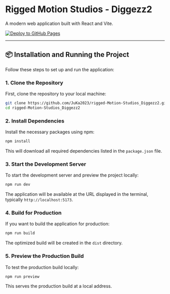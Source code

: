 # Rigged Motion Studios - Diggezz2

A modern web application built with React and Vite.

[![Deploy to GitHub Pages](https://github.com/JuKa2023/rigged-Motion-Studios_Diggezz2/actions/workflows/deploy.yml/badge.svg?branch=main)](https://github.com/JuKa2023/rigged-Motion-Studios_Diggezz2/actions/workflows/deploy.yml)

---

## 📦 Installation and Running the Project

Follow these steps to set up and run the application:

### 1. Clone the Repository

First, clone the repository to your local machine:

```bash
git clone https://github.com/JuKa2023/rigged-Motion-Studios_Diggezz2.git
cd rigged-Motion-Studios_Diggezz2
```

### 2. Install Dependencies

Install the necessary packages using npm:

```bash
npm install
```

This will download all required dependencies listed in the `package.json` file.

### 3. Start the Development Server

To start the development server and preview the project locally:

```bash
npm run dev
```

The application will be available at the URL displayed in the terminal, typically `http://localhost:5173`.

### 4. Build for Production

If you want to build the application for production:

```bash
npm run build
```

The optimized build will be created in the `dist` directory.

### 5. Preview the Production Build

To test the production build locally:

```bash
npm run preview
```

This serves the production build at a local address.